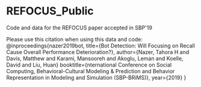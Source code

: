 # REFOCUS_Public
Code and data for the REFOCUS paper accepted in SBP'19

Please use this citation when using this data and code:
@inproceedings{nazer2019bot,
  title={Bot Detection: Will Focusing on Recall Cause Overall Performance Deterioration?},
  author={Nazer, Tahora H and Davis, Matthew and Karami, Mansooreh and Akoglu, Leman and Koelle, David and Liu, Huan}
  booktitle={nternational Conference on Social Computing, Behavioral-Cultural Modeling & Prediction and Behavior Representation in Modeling and Simulation (SBP-BRiMS)},
  year={2019}
}
